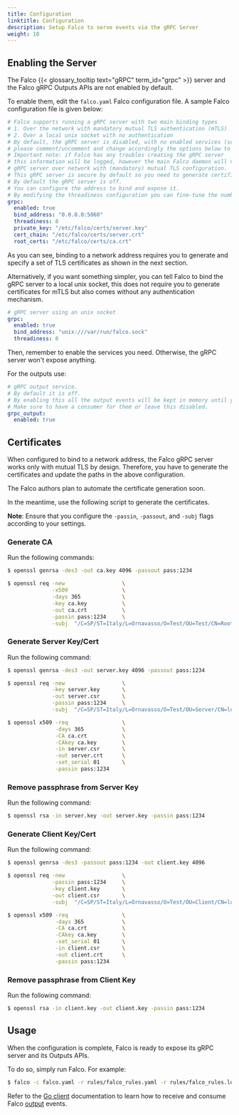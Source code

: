 ```yaml
---
title: Configuration
linktitle: Configuration
description: Setup Falco to serve events via the gRPC Server
weight: 10
---
```


## Enabling the Server

The Falco {{< glossary_tooltip text="gRPC" term_id="grpc" >}} server and the Falco gRPC Outputs APIs are not enabled by default.

To enable them, edit the `falco.yaml` Falco configuration file. A sample Falco configuration file is given below:

```yaml
# Falco supports running a gRPC server with two main binding types
# 1. Over the network with mandatory mutual TLS authentication (mTLS)
# 2. Over a local unix socket with no authentication
# By default, the gRPC server is disabled, with no enabled services (see grpc_output)
# please comment/uncomment and change accordingly the options below to configure it.
# Important note: if Falco has any troubles creating the gRPC server
# this information will be logged, however the main Falco daemon will not be stopped.
# gRPC server over network with (mandatory) mutual TLS configuration.
# This gRPC server is secure by default so you need to generate certificates and update their paths here.
# By default the gRPC server is off.
# You can configure the address to bind and expose it.
# By modifying the threadiness configuration you can fine-tune the number of threads (and context) it will use.
grpc:
  enabled: true
  bind_address: "0.0.0.0:5060"
  threadiness: 8
  private_key: "/etc/falco/certs/server.key"
  cert_chain: "/etc/falco/certs/server.crt"
  root_certs: "/etc/falco/certs/ca.crt"
```

As you can see, binding to a network address requires you to generate and specify a set of TLS certificates
as shown in the next section.

Alternatively, if you want something simpler, you can tell Falco to bind the gRPC server to a local unix socket,
this does not require you to generate certificates for mTLS but also comes without any authentication mechanism.

```yaml
# gRPC server using an unix socket
grpc:
  enabled: true
  bind_address: "unix:///var/run/falco.sock"
  threadiness: 8
```

Then, remember to enable the services you need. Otherwise, the gRPC server won't expose anything.

For the outputs use:

```yaml
# gRPC output service.
# By default it is off.
# By enabling this all the output events will be kept in memory until you read them with a gRPC client.
# Make sure to have a consumer for them or leave this disabled.
grpc_output:
  enabled: true
```

## Certificates

When configured to bind to a network address, the Falco gRPC server works only with mutual TLS by design. Therefore, you have to generate the certificates and update the paths in the above configuration.

The Falco authors plan to automate the certificate generation soon.

In the meantime, use the following script to generate the certificates.

**Note**: Ensure that you configure the `-passin`, `-passout`, and `-subj` flags according to your settings.

### Generate CA

Run the following commands:

```bash
$ openssl genrsa -des3 -out ca.key 4096 -passout pass:1234

$ openssl req -new                  \
              -x509                 \
              -days 365             \
              -key ca.key           \
              -out ca.crt           \
              -passin pass:1234     \
              -subj  "/C=SP/ST=Italy/L=Ornavasso/O=Test/OU=Test/CN=Root CA"
```

### Generate Server Key/Cert

Run the following command:

```bash
$ openssl genrsa -des3 -out server.key 4096 -passout pass:1234

$ openssl req -new                  \
              -key server.key       \
              -out server.csr       \
              -passin pass:1234     \
              -subj  "/C=SP/ST=Italy/L=Ornavasso/O=Test/OU=Server/CN=localhost"

$ openssl x509 -req                 \
               -days 365            \
               -CA ca.crt           \
               -CAkey ca.key        \
               -in server.csr       \
               -out server.crt      \
               -set_serial 01       \
               -passin pass:1234
```

### Remove passphrase from Server Key

Run the following command:

```bash
$ openssl rsa -in server.key -out server.key -passin pass:1234
```

### Generate Client Key/Cert

Run the following command:

```bash
$ openssl genrsa -des3 -passout pass:1234 -out client.key 4096

$ openssl req -new                  \
              -passin pass:1234     \
              -key client.key       \
              -out client.csr       \
              -subj  "/C=SP/ST=Italy/L=Ornavasso/O=Test/OU=Client/CN=localhost"

$ openssl x509 -req                 \
               -days 365            \
               -CA ca.crt           \
               -CAkey ca.key        \
               -set_serial 01       \
               -in client.csr       \
               -out client.crt      \
               -passin pass:1234
```

### Remove passphrase from Client Key

Run the following command:

```bash
$ openssl rsa -in client.key -out client.key -passin pass:1234
```

## Usage

When the configuration is complete, Falco is ready to expose its gRPC server and its Outputs APIs.

To do so, simply run Falco. For example:

```bash
$ falco -c falco.yaml -r rules/falco_rules.yaml -r rules/falco_rules.local.yaml
```

Refer to the [Go client](./client-go) documentation to learn how to receive and consume Falco [output](./outputs) events.
